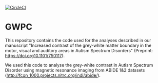 [![CircleCI](https://circleci.com/gh/neuroanatomy/GWPC.svg?style=svg)](https://circleci.com/gh/neuroanatomy/GWPC)
# GWPC

This repository contains the code used for the analyses described in our manuscript "Increased contrast of the grey-white matter boundary in the motor, visual and auditory areas in Autism Spectrum Disorders" (Preprint: https://doi.org10.1101/750117).

We used this code to analyse the grey-white contrast in Autism Spectrum Disorder using magnetic resonance imaging from ABIDE 1&2 datasets (http://fcon_1000.projects.nitrc.org/indi/abide/).
